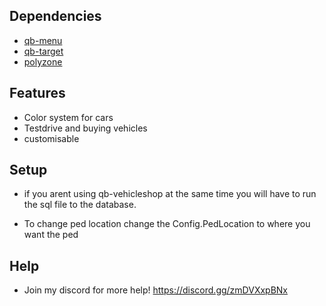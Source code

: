 ## Dependencies
- [qb-menu](https://github.com/qbcore-framework/qb-menu)
- [qb-target](https://github.com/qbcore-framework/qb-target)
- [polyzone](https://github.com/mkafrin/PolyZone)

## Features
* Color system for cars
* Testdrive and buying vehicles
* customisable

## Setup
- if you arent using qb-vehicleshop at the same time you will have to run the sql file to the database.

- To change ped location change the Config.PedLocation to where you want the ped

## Help

- Join my discord for more help! https://discord.gg/zmDVXxpBNx

